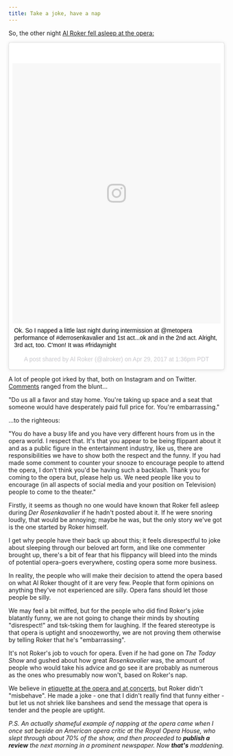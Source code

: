 ```yaml
---
title: Take a joke, have a nap
---
```


So, the other night [Al Roker fell asleep at the opera:](https://www.nytimes.com/2017/05/02/arts/music/al-roker-sleeping-at-der-rosenkavalier-opera.html)

<blockquote class="instagram-media" data-instgrm-captioned data-instgrm-version="7" style=" background:#FFF; border:0; border-radius:3px; box-shadow:0 0 1px 0 rgba(0,0,0,0.5),0 1px 10px 0 rgba(0,0,0,0.15); margin: 1px; max-width:658px; padding:0; width:99.375%; width:-webkit-calc(100% - 2px); width:calc(100% - 2px);"><div style="padding:8px;"> <div style=" background:#F8F8F8; line-height:0; margin-top:40px; padding:62.5% 0; text-align:center; width:100%;"> <div style=" background:url(data:image/png;base64,iVBORw0KGgoAAAANSUhEUgAAACwAAAAsCAMAAAApWqozAAAABGdBTUEAALGPC/xhBQAAAAFzUkdCAK7OHOkAAAAMUExURczMzPf399fX1+bm5mzY9AMAAADiSURBVDjLvZXbEsMgCES5/P8/t9FuRVCRmU73JWlzosgSIIZURCjo/ad+EQJJB4Hv8BFt+IDpQoCx1wjOSBFhh2XssxEIYn3ulI/6MNReE07UIWJEv8UEOWDS88LY97kqyTliJKKtuYBbruAyVh5wOHiXmpi5we58Ek028czwyuQdLKPG1Bkb4NnM+VeAnfHqn1k4+GPT6uGQcvu2h2OVuIf/gWUFyy8OWEpdyZSa3aVCqpVoVvzZZ2VTnn2wU8qzVjDDetO90GSy9mVLqtgYSy231MxrY6I2gGqjrTY0L8fxCxfCBbhWrsYYAAAAAElFTkSuQmCC); display:block; height:44px; margin:0 auto -44px; position:relative; top:-22px; width:44px;"></div></div> <p style=" margin:8px 0 0 0; padding:0 4px;"> <a href="https://www.instagram.com/p/BTe593FjQf-/" style=" color:#000; font-family:Arial,sans-serif; font-size:14px; font-style:normal; font-weight:normal; line-height:17px; text-decoration:none; word-wrap:break-word;" target="_blank">Ok. So I napped a little last night during intermission at @metopera performance of #derrosenkavalier and 1st act...ok and in the 2nd act. Alright, 3rd act, too. C&#39;mon! It was #fridaynight</a></p> <p style=" color:#c9c8cd; font-family:Arial,sans-serif; font-size:14px; line-height:17px; margin-bottom:0; margin-top:8px; overflow:hidden; padding:8px 0 7px; text-align:center; text-overflow:ellipsis; white-space:nowrap;">A post shared by Al Roker (@alroker) on <time style=" font-family:Arial,sans-serif; font-size:14px; line-height:17px;" datetime="2017-04-29T20:36:28+00:00">Apr 29, 2017 at 1:36pm PDT</time></p></div></blockquote>
<script async defer src="//platform.instagram.com/en_US/embeds.js"></script>

A lot of people got irked by that, both on Instagram and on Twitter. [Comments](https://www.instagram.com/p/BTe593FjQf-/) ranged from the blunt...

"Do us all a favor and stay home. You're taking up space and a seat that someone would have desperately paid full price for. You're embarrassing."

...to the righteous:

"You do have a busy life and you have very different hours from us in the opera world. I respect that. It's that you appear to be being flippant about it and as a public figure in the entertainment industry, like us, there are responsibilities we have to show both the respect and the funny. If you had made some comment to counter your snooze to encourage people to attend the opera, I don't think you'd be having such a backlash. Thank you for coming to the opera but, please help us. We need people like you to encourage (in all aspects of social media and your position on Television) people to come to the theater."

Firstly, it seems as though no one would have known that Roker fell asleep during *Der Rosenkavalier* if he hadn't posted about it. If he were snoring loudly, that would be annoying; maybe he was, but the only story we've got is the one started by Roker himself.

I get why people have their back up about this; it feels disrespectful to joke about sleeping through our beloved art form, and like one commenter brought up, there's a bit of fear that his flippancy will bleed into the minds of potential opera-goers everywhere, costing opera some more business.

In reality, the people who will make their decision to attend the opera based on what Al Roker thought of it are very few. People that form opinions on anything they've not experienced are silly. Opera fans should let those people be silly.

We may feel a bit miffed, but for the people who did find Roker's joke blatantly funny, we are not going to change their minds by shouting "disrespect!" and tsk-tsking them for laughing. If the feared stereotype is that opera is uptight and snoozeworthy, we are not proving them otherwise by telling Roker that he's "embarrassing".

It's not Roker's job to vouch for opera. Even if he had gone on *The Today Show* and gushed about how great *Rosenkavalier* was, the amount of people who would take his advice and go see it are probably as numerous as the ones who presumably now won't, based on Roker's nap. 

We believe in [etiquette at the opera and at concerts](/concert-etiquette-or-put-down-your-phone/), but Roker didn't "misbehave". He made a joke - one that I didn't really find that funny either - but let us not shriek like banshees and send the message that opera is tender and the people are uptight. 

*P.S. An actually shameful example of napping at the opera came when I once sat beside an American opera critic at the Royal Opera House, who slept through about 70% of the show, and then proceeded to **publish a review** the next morning in a prominent newspaper. Now **that's** maddening.*
